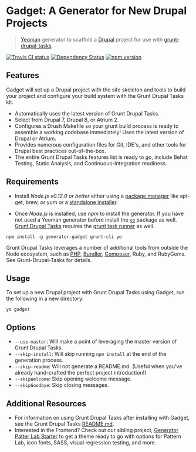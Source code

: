 # Gadget: A Generator for New Drupal Projects

> [Yeoman](http://yeoman.io) generator to scaffold a [Drupal](https://www.drupal.org) project for use with [grunt-drupal-tasks](https://github.com/phase2/grunt-drupal-tasks).

[![Travis CI status](https://travis-ci.org/phase2/generator-gadget.png?branch=master)](https://travis-ci.org/phase2/generator-gadget)
[![Dependency Status](https://david-dm.org/phase2/generator-gadget.svg)](https://david-dm.org/phase2/generator-gadget)
[![npm version](https://badge.fury.io/js/generator-gadget.svg)](https://www.npmjs.com/package/generator-gadget)

## Features

Gadget will set up a Drupal project with the site skeleton and tools to build your project and configure your build
system with the Grunt Drupal Tasks kit.

* Automatically uses the latest version of Grunt Drupal Tasks.
* Select from Drupal 7, Drupal 8, or Atrium 2.
* Configures a Drush Makefile so your grunt build process is ready to assemble a working codebase immediately! Uses the latest version of Drupal or Atrium.
* Provides numerous configuration files for Git, IDE's, and other tools for Drupal best practices out-of-the-box.
* The entire Grunt Drupal Tasks features list is ready to go, include Behat Testing, Static Analysis, and Continuous-Integration readiness.

## Requirements

* Install _Node.js v0.12.0 or better_ either using a
<a href="https://github.com/joyent/node/wiki/Installing-Node.js-via-package-manager">package manager</a>
like apt-get, brew, or yum or a
<a href="http://nodejs.org/download/">standalone installer</a>.

* Once _Node.js_ is installed, use _npm_ to install the generator. If you have
not used a Yeoman generator before install the
[`yo`](https://www.npmjs.com/package/yo) package as well. [Grunt Drupal Tasks](https://github.com/phase2/grunt-drupal-tasks) requires the [grunt task runner](https://www.npmjs.com/package/grunt-cli) as well.

```
npm install -g generator-gadget grunt-cli yo
```

Grunt Drupal Tasks leverages a number of additional tools from outside the Node ecosystem, such as <a
href="http://php.net">PHP</a>, <a href="http://bundler.io/">Bundler</a>, <a
href="https://getcomposer.org/download/">Composer</a>, Ruby, and RubyGems. See Grunt-Drupal-Tasks for details.

## Usage

To set up a new Drupal project with Grunt Drupal Tasks using Gadget, run the following in a new directory:

```
yo gadget
```

## Options

* `--use-master`: Will make a point of leveraging the master version of Grunt Drupal Tasks.
* `--skip-install`: Will skip running `npm install` at the end of the generation process.
* `--skip-readme`: Will not generate a README.md. (Useful when you've already hand-crafted the perfect project introduction!)
* `--skipWelcome`: Skip opening welcome message.
* `--skipGoodbye`: Skip closing messages.

## Additional Resources

* For information on using Grunt Drupal Tasks after installing with Gadget, see the Grunt Drupal Tasks <a href="https://github.com/phase2/grunt-drupal-tasks/blob/master/README.md">README.md</a>.
* Interested in the Frontend? Check out our sibling project, [Generator Patter Lab Starter](https://github.com/phase2/generator-pattern-lab-starter) to get a theme ready to go with options for Pattern Lab, icon fonts, SASS, visual regression testing, and more.
